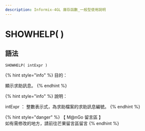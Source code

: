 ```yaml
---
description: Informix-4GL 庫存函數_一般型使用說明
---
```


# SHOWHELP( )

## 語法

```
SHOWHELP( intExpr )
```

{% hint style="info" %}
目的：

顯示求助訊息。
{% endhint %}

{% hint style="info" %}
說明：

intExpr ： 整數表示式，為求助檔案的求助訊息編號。
{% endhint %}

{% hint style="danger" %}
【 M@nGo 留言區 】\
如有需修改的地方，請前往芒果留言區留言
{% endhint %}
